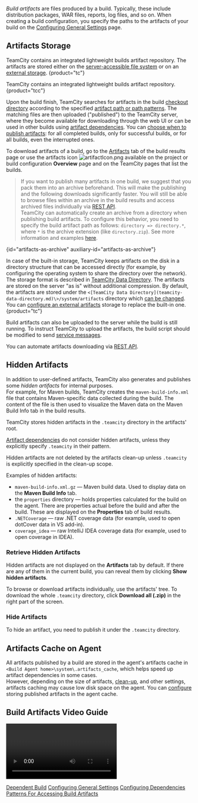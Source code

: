 [//]: # (title: Build Artifact)
[//]: # (auxiliary-id: Build Artifact)

_Build artifacts_ are files produced by a build. Typically, these include distribution packages, WAR files, reports, log files, and so on. When creating a build configuration, you specify the paths to the artifacts of your build on the [Configuring General Settings](configuring-general-settings.md#Artifact+Paths) page.

## Artifacts Storage

TeamCity contains an integrated lightweight builds artifact repository. The artifacts are stored either on the [server-accessible file system](configuring-artifacts-storage.md#Built-in+Artifacts+Storage) or on an [external storage](configuring-artifacts-storage.md#External+Artifacts+Storage).
{product="tc"}

TeamCity contains an integrated lightweight builds artifact repository.
{product="tcc"}

Upon the build finish, TeamCity searches for artifacts in the build [checkout directory](build-checkout-directory.md) according to the specified [artifact path or path patterns](configuring-general-settings.md#Artifact+Paths). The matching files are then uploaded ("published") to the TeamCity server, where they become available for downloading through the web UI or can be used in other builds using [artifact dependencies](dependent-build.md#Artifact+Dependency). You can [choose when to publish artifacts](configuring-general-settings.md#publish-artifacts): for all completed builds, only for successful builds, or for all builds, even the interrupted ones.

To download artifacts of a build, go to the [Artifacts](working-with-build-results.md#Build+Artifacts) tab of the build results page or use the artifacts icon ![artifactIcon.png](artifactIcon.png) available on the project or build configuration __Overview__ page and on the TeamCity pages that list the builds.

<anchor name="artifacts-as-archive"/>

>If you want to publish many artifacts in one build, we suggest that you pack them into an archive beforehand. This will make the publishing and the following downloads significantly faster. You will still be able to browse files within an archive in the build results and access archived files individually via [REST API](https://www.jetbrains.com/help/teamcity/rest/manage-finished-builds.html#Get+Build+Artifacts).  
>TeamCity can automatically create an archive from a directory when publishing build artifacts. To configure this behavior, you need to specify the build artifact path as follows: `directory => directory.*`, where `*` is the archive extension (like `directory.zip`). See more information and examples [here](configuring-general-settings.md#Artifact+Paths).
>
{id="artifacts-as-archive" auxiliary-id="artifacts-as-archive"}

In case of the built-in storage, TeamCity keeps artifacts on the disk in a directory structure that can be accessed directly (for example, by configuring the operating system to share the directory over the network). The storage format is described in [TeamCity Data Directory](teamcity-data-directory.md#artifacts). The artifacts are stored on the server "as is" without additional compression. By default, the artifacts are stored under the `<[TeamCity Data Directory](teamcity-data-directory.md)\>/system/artifacts` directory which [can be changed](teamcity-configuration-and-maintenance.md).   
You can [configure an external artifacts](configuring-artifacts-storage.md#External+Artifacts+Storage) storage to replace the built-in one.
{product="tc"}

Build artifacts can also be uploaded to the server while the build is still running. To instruct TeamCity to upload the artifacts, the build script should be modified to send [service messages](service-messages.md#Publishing+Artifacts+while+the+Build+is+Still+in+Progress).

You can automate artifacts downloading via [REST API](https://www.jetbrains.com/help/teamcity/rest/manage-finished-builds.html#Get+Build+Artifacts).

## Hidden Artifacts

In addition to user-defined artifacts, TeamCity also generates and publishes some _hidden artifacts_ for internal purposes.  
For example, for Maven builds, TeamCity creates the `maven-build-info.xml` file that contains Maven-specific data collected during the build. The content of the file is then used to visualize the Maven data on the Maven Build Info tab in the build results.

TeamCity stores hidden artifacts in the `.teamcity` directory in the artifacts' root.

[Artifact dependencies](artifact-dependencies.md) do not consider hidden artifacts, unless they explicitly specify `.teamcity` in their pattern.

Hidden artifacts are not deleted by the artifacts clean-up unless `.teamcity` is explicitly specified in the clean-up scope.

Examples of hidden artifacts:
* `maven-build-info.xml.gz` — Maven build data. Used to display data on the __Maven Build Info__ tab.
* the `properties` directory — holds properties calculated for the build on the agent. There are properties actual before the build and after the build. These are displayed on the __Properties__ tab of build results.
* `.NETCoverage` — raw .NET coverage data (for example, used to open dotCover data in VS add-in).
* `coverage_idea` — raw IntelliJ IDEA coverage data (for example, used to open coverage in IDEA).

### Retrieve Hidden Artifacts

Hidden artifacts are not displayed on the __Artifacts__ tab by default. If there are any of them in the current build, you can reveal them by clicking __Show hidden artifacts__.

To browse or download artifacts individually, use the artifacts' tree. To download the whole `.teamcity` directory, click __Download all (.zip)__ in the right part of the screen.

### Hide Artifacts

To hide an artifact, you need to publish it under the `.teamcity` directory.

[//]: # (Internal note. Do not delete. "Build Artifactd28e144.txt")

## Artifacts Cache on Agent

All artifacts published by a build are stored in the agent's artifacts cache in `<Build Agent home>\system\.artifacts_cache`, which helps speed up artifact dependencies in some cases.   
However, depending on the size of artifacts, [clean-up](teamcity-data-clean-up.md), and other settings, artifacts caching may cause low disk space on the agent. You can [configure](free-disk-space.md#Configuring+Artifacts+Cache) storing published artifacts in the agent cache.

## Build Artifacts Video Guide

<video href="mNYq424IQ-w"
title="TeamCity tutorial — How to work with artifacts (logs, graphics, binaries)"/>

<seealso>
        <category ref="concepts">
            <a href="dependent-build.md">Dependent Build</a>
        </category>
        <category ref="admin-guide">
            <a href="configuring-general-settings.md">Configuring General Settings</a>
            <a href="configuring-dependencies.md">Configuring Dependencies</a>
            <a href="patterns-for-accessing-build-artifacts.md">Patterns For Accessing Build Artifacts</a>
        </category>
</seealso>